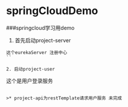 # springCloudDemo
###springcloud学习用demo

1. 首先启动project-server 

```
这个eurekaServer 注册中心
``

2. 启动project-user 

```
这个是用户登录服务
```

>* project-api为restTemplate请求用户服务 未完成
